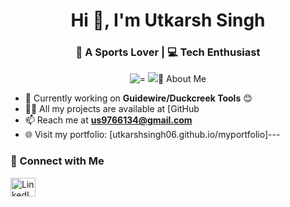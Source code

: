 <h1 align="center">Hi 👋, I'm Utkarsh Singh</h1>
<h3 align="center">🏀 A Sports Lover | 💻 Tech Enthusiast</h3>

<p align="center">
  <img src="https://readme-typing-svg.demolab.com?font=Fira+Code&size=22&pause=1000&color=00F7FF&center=true&vCenter=true&width=435&lines=Welcome+to+my+GitHub+Profile!;Associate+Software+Engineer+Level+1;Passionate+about+Code+and+Innovation" alt="="right" alt="codingrdpress.com/2014/09/geek-gif.gif

<p align="left">
  <img src="https://komarev.com/ghpvc/?username=utkarshsingh06&label=Profile%20views&color=le=flat
</p>

---

### 🚀 About Me
- 🔧 Currently working on **Guidewire/Duckcreek Tools** 😊  
- 👨‍💻 All my projects are available at [GitHub 
- 📫 Reach me at **us9766134@gmail.com**  
- 🌐 Visit my portfolio: [utkarshsingh06.github.io/myportfolio]---

### 🤝 Connect with Me
<p align="left">
  <a href="https://www.linkedin.com/in/utkarsh-singh-10b169315/" target="_blank">
    <img src="https://raw.githubusercontent.com/rahuldkjain/github-profile-readme-generator/master/src/images/icons/Social/linked-in-alt.svg" alt="LinkedIn" height="30" width="40 alt="C" width="40" height="lusplus-original.svg" alt/css3-original-wordmark.svg" alt="CSS3ght="lutter" width="40"Git" width="40" height="s/html5/html5-original-wordmark.svg" alt="HTML5" widthevicons/devicon/master/icons/javascript/javascript-original.svg"x-original.svg" alt="Linux" width="40" heightysql-original-wordmark.svg" alt="Myl-wordmark.svg" alt="Nodet="PHP" width="40" height="" alt="Python" width="40" heightale=en&layout=compact" alt="Top Languagesmg src="https://github-readme-streak-stats.herokuapp.com/?user=utkarshsingh06" alt="� Contribution Snake
<p align="center">
  <img src="https://github.com/utkarshsingh06/utkarshsingh06/blob/outputntribution-grid-snake.svg
</p>
